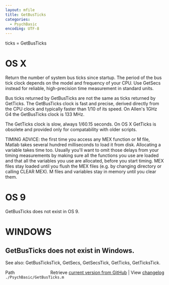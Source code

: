 ```yaml
---
layout: mfile
title: GetBusTicks
categories:
  - PsychBasic
encoding: UTF-8
---
```


ticks = GetBusTicks

# OS X

Return the number of system bus ticks since startup.  The period of the
bus tick clock depends on the model and frequency of your CPU. Use
GetSecs instead for reliable, high-precision time measurement in standard
units.

Bus ticks returned by GetBusTicks are not the same as ticks returned by
GetTicks.  The GetBusTicks clock is fast and precise, derived directly
from the CPU clock and typically faster than 1/10 of its speed. On
Allen's 1GHz G4 the GetBusTicks clock is 133 MHz.

The GetTicks clock is slow, always 1/60.15 seconds. On OS
X GetTicks is obsolete and provided only for compatability with older
scripts.

TIMING ADVICE: the first time you access any MEX function or M file,
Matlab takes several hundred milliseconds to load it from disk.
Allocating a variable takes time too. Usually you'll want to omit those
delays from your timing measurements by making sure all the functions you
use are loaded and that all the variables you use are allocated, before
you start timing. MEX files stay loaded until you flush the MEX files
(e.g. by changing directory or calling CLEAR MEX). M files and variables
stay in memory until you clear them.

# OS 9

GetBusTicks does not exist in OS 9.

# WINDOWS

GetBusTicks does not exist in Windows.
----

See also: GetBusTicksTick, GetSecs, GetSecsTick,  GetTicks, GetTicksTick.


<div class="code_header" style="text-align:right;">
  <span style="float:left;">Path&nbsp;&nbsp;</span> <span class="counter">Retrieve <a href=
  "https://raw.github.com/Psychtoolbox-3/Psychtoolbox-3/beta/./PsychBasic/GetBusTicks.m">current version from GitHub</a> | View <a href=
  "https://github.com/Psychtoolbox-3/Psychtoolbox-3/commits/beta/./PsychBasic/GetBusTicks.m">changelog</a></span>
</div>
<div class="code">
  <code>./PsychBasic/GetBusTicks.m</code>
</div>
